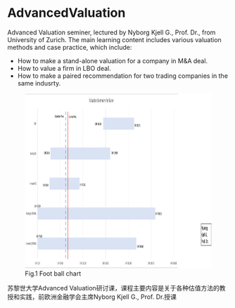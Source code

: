 # AdvancedValuation

Advanced Valuation seminer, lectured by Nyborg Kjell G., Prof. Dr., from University of Zurich. The main learning content includes various valuation methods and case practice, which include:

- How to make a stand-alone valuation for a company in M&A deal.
- How to value a firm in LBO deal.
- How to make a paired recommendation for two trading companies in the same indusrty.

<figure>
<img src = "valuation.png" width='1000' height='400' class="centerImage">
<figcaption> Fig.1 Foot ball chart </figcaption>
</figure>

苏黎世大学Advanced Valuation研讨课，课程主要内容是关于各种估值方法的教授和实践，前欧洲金融学会主席Nyborg Kjell G., Prof. Dr.授课
